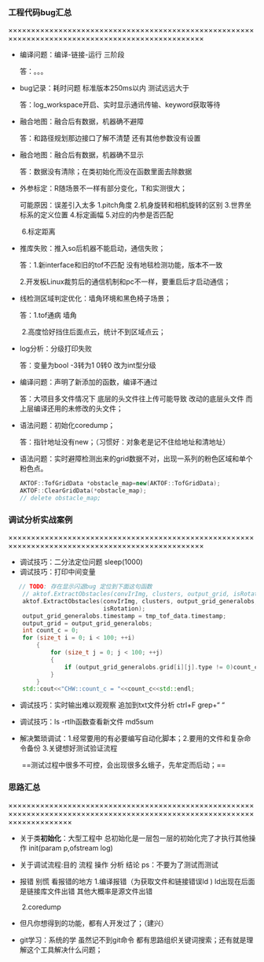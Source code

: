 ### 工程代码bug汇总

×××××××××××××××××××××××××××××××××××××××××××××××××××××××××××××××××××××××××××××××××××××××××××××××××

- 编译问题：编译-链接-运行 三阶段

  答：。。。

- bug记录：耗时问题 标准版本250ms以内 测试远远大于  

  答：log_workspace开启、实时显示通讯传输、keyword获取等待

- 融合地图：融合后有数据，机器确不避障

  答：和路径规划那边接口了解不清楚 还有其他参数没有设置
  
- 融合地图：融合后有数据，机器确不显示

  答：数据没有清除；在类初始化而没在函数里面去除数据

- 外参标定：R随场景不一样有部分变化，T和实测很大；

  可能原因：误差引入太多 1.pitch角度 2.机身旋转和相机旋转的区别 3.世界坐标系的定义位置 4.标定画幅 5.对应的内参是否匹配 

  ​											6.标定距离		

- 推库失败：推入so后机器不能启动，通信失败；

  答：1.新interface和旧的tof不匹配 没有地毯检测功能，版本不一致

  ​		2.开发板Linux裁剪后的通信机制和pc不一样，要重启后才启动通信；

- 线检测区域判定优化：墙角环境和黑色椅子场景；

  答：1.tof通病 墙角
  
  ​		2.高度恰好挡住后面点云，统计不到区域点云；

- log分析：分级打印失败

  答：变量为bool -3转为1 0转0  改为int型分级
  
- 编译问题：声明了新添加的函数，编译不通过

  答：大项目多文件情况下 底层的头文件往上传可能导致 改动的底层头文件 而上层编译还用的未修改的头文件；

- 语法问题：初始化coredump；

  答：指针地址没有new；（习惯好：对象老是记不住给地址和清地址）

- 语法问题：实时避障检测出来的grid数据不对，出现一系列的粉色区域和单个粉色点。

  ```c++
  AKTOF::TofGridData *obstacle_map=new(AKTOF::TofGridData);
  AKTOF::ClearGridData(*obstacle_map);
  // delete obstacle_map;
  ```

  

### **调试分析实战案例**

×××××××××××××××××××××××××××××××××××××××××××××××××××××××××××××××××××××××××××××××××××××××××××××××××

- 调试技巧：二分法定位问题   sleep(1000)
- 调试技巧：打印中间变量


```c++
   // TODO: 存在显示闪退bug 定位到下面这句函数
    // aktof.ExtractObstacles(convIrImg, clusters, output_grid, isRotation);
    aktof.ExtractObstacles(convIrImg, clusters, output_grid_generalobs,
                           isRotation);
    output_grid_generalobs.timestamp = tmp_tof_data.timestamp;
    output_grid = output_grid_generalobs;
    int count_c = 0;
    for (size_t i = 0; i < 100; ++i)
        {
            for (size_t j = 0; j < 100; ++j)
            {
                if (output_grid_generalobs.grid[i][j].type != 0)count_c++;
            }
        }   
    std::cout<<"CHW::count_c = "<<count_c<<std::endl;
```

- 调试技巧：实时输出难以观观察 追加到txt文件分析  ctrl+F     grep+“ “

- 调试技巧：ls -rtlh函数查看新文件  md5sum

- 解决繁琐调试：1.经常要用的有必要编写自动化脚本；2.要用的文件和复杂命令备份 3.关键想好测试验证流程

  ​                           ==测试过程中很多不可控，会出现很多幺蛾子，先牟定而后动；==







### 思路汇总

××××××××××××××××××××××××××××××××××××××××××××××××××××××××××××××××××××××××××××××××××××××××××××××××××××××××××××××××××××××××××

- 关于类**初始化**：大型工程中 总初始化是一层包一层的初始化完了才执行其他操作   init(param p,ofstream log)

- 关于调试流程:目的 流程 操作 分析 结论 ps：不要为了测试而测试

- 报错 别慌 看报错的地方 1.编译报错（为获取文件和链接错误ld )    ld出现在后面 是链接库文件出错 其他大概率是源文件出错

  ​									 	2.coredump

- 但凡你想得到的功能，都有人开发过了；（建兴）
- git学习：系统的学  虽然记不到git命令 都有思路组织关键词搜索；还有就是理解这个工具解决什么问题；

